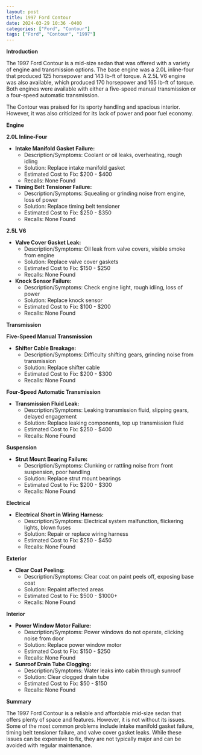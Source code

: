 ```yaml
---
layout: post
title: 1997 Ford Contour
date: 2024-03-29 10:36 -0400
categories: ["Ford", "Contour"]
tags: ["Ford", "Contour", "1997"]
---
```

**Introduction**

The 1997 Ford Contour is a mid-size sedan that was offered with a variety of engine and transmission options. The base engine was a 2.0L inline-four that produced 125 horsepower and 143 lb-ft of torque. A 2.5L V6 engine was also available, which produced 170 horsepower and 165 lb-ft of torque. Both engines were available with either a five-speed manual transmission or a four-speed automatic transmission.

The Contour was praised for its sporty handling and spacious interior. However, it was also criticized for its lack of power and poor fuel economy.

**Engine**

**2.0L Inline-Four**

* **Intake Manifold Gasket Failure:**
   * Description/Symptoms: Coolant or oil leaks, overheating, rough idling
   * Solution: Replace intake manifold gasket
   * Estimated Cost to Fix: $200 - $400
   * Recalls: None Found
* **Timing Belt Tensioner Failure:**
   * Description/Symptoms: Squealing or grinding noise from engine, loss of power
   * Solution: Replace timing belt tensioner
   * Estimated Cost to Fix: $250 - $350
   * Recalls: None Found

**2.5L V6**

* **Valve Cover Gasket Leak:**
   * Description/Symptoms: Oil leak from valve covers, visible smoke from engine
   * Solution: Replace valve cover gaskets
   * Estimated Cost to Fix: $150 - $250
   * Recalls: None Found
* **Knock Sensor Failure:**
   * Description/Symptoms: Check engine light, rough idling, loss of power
   * Solution: Replace knock sensor
   * Estimated Cost to Fix: $100 - $200
   * Recalls: None Found

**Transmission**

**Five-Speed Manual Transmission**

* **Shifter Cable Breakage:**
   * Description/Symptoms: Difficulty shifting gears, grinding noise from transmission
   * Solution: Replace shifter cable
   * Estimated Cost to Fix: $200 - $300
   * Recalls: None Found

**Four-Speed Automatic Transmission**

* **Transmission Fluid Leak:**
   * Description/Symptoms: Leaking transmission fluid, slipping gears, delayed engagement
   * Solution: Replace leaking components, top up transmission fluid
   * Estimated Cost to Fix: $250 - $400
   * Recalls: None Found

**Suspension**

* **Strut Mount Bearing Failure:**
   * Description/Symptoms: Clunking or rattling noise from front suspension, poor handling
   * Solution: Replace strut mount bearings
   * Estimated Cost to Fix: $200 - $300
   * Recalls: None Found

**Electrical**

* **Electrical Short in Wiring Harness:**
   * Description/Symptoms: Electrical system malfunction, flickering lights, blown fuses
   * Solution: Repair or replace wiring harness
   * Estimated Cost to Fix: $250 - $450
   * Recalls: None Found

**Exterior**

* **Clear Coat Peeling:**
   * Description/Symptoms: Clear coat on paint peels off, exposing base coat
   * Solution: Repaint affected areas
   * Estimated Cost to Fix: $500 - $1000+
   * Recalls: None Found

**Interior**

* **Power Window Motor Failure:**
   * Description/Symptoms: Power windows do not operate, clicking noise from door
   * Solution: Replace power window motor
   * Estimated Cost to Fix: $150 - $250
   * Recalls: None Found
* **Sunroof Drain Tube Clogging:**
   * Description/Symptoms: Water leaks into cabin through sunroof
   * Solution: Clear clogged drain tube
   * Estimated Cost to Fix: $50 - $150
   * Recalls: None Found

**Summary**

The 1997 Ford Contour is a reliable and affordable mid-size sedan that offers plenty of space and features. However, it is not without its issues. Some of the most common problems include intake manifold gasket failure, timing belt tensioner failure, and valve cover gasket leaks. While these issues can be expensive to fix, they are not typically major and can be avoided with regular maintenance.
